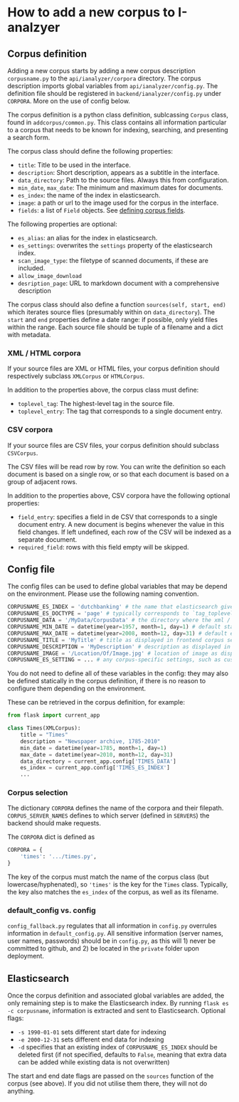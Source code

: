 # How to add a new corpus to I-analzyer

## Corpus definition
Adding a new corpus starts by adding a new corpus description `corpusname.py` to the `api/ianalyzer/corpora` directory. The corpus description imports global variables from `api/ianalyzer/config.py`. The definition file should be registered in `backend/ianalyzer/config.py` under `CORPORA`. More on the use of config below.

The corpus definition is a python class definition, sublcassing `Corpus` class, found in `addcorpus/common.py`. This class contains all information particular to a corpus that needs to be known for indexing, searching, and presenting a search form.

The corpus class should define the following properties:

- `title`: Title to be used in the interface.
- `description`: Short description, appears as a subtitle in the interface.
- `data_directory`: Path to the source files. Always this from configuration. 
- `min_date`, `max_date`: The minimum and maximum dates for documents.
- `es_index`: the name of the index in elasticsearch.
- `image`: a path or url to the image used for the corpus in the interface.
- `fields`: a list of `Field` objects. See [defining corpus fields](./Defining-corpus-fields.md).

The following properties are optional:
- `es_alias`: an alias for the index in elasticsearch.
- `es_settings`: overwrites the `settings` property of the elasticsearch index.
- `scan_image_type`: the filetype of scanned documents, if these are included.
- `allow_image_download`
- `desription_page`: URL to markdown document with a comprehensive description

The corpus class should also define a function `sources(self, start, end)` which iterates source flies (presumably within on `data_directory`). The `start` and `end` properties define a date range: if possible, only yield files within the range. Each source file should be tuple of a filename and a dict with metadata.

### XML / HTML corpora

If your source files are XML or HTML files, your corpus definition should respectively subclass `XMLCorpus` or `HTMLCorpus`.

In addition to the properties above, the corpus class must define:
- `toplevel_tag`: The highest-level tag in the source file.
- `toplevel_entry`: The tag that corresponds to a single document entry.

### CSV corpora
If your source files are CSV files, your corpus definition should subclass `CSVCorpus`.

The CSV files will be read row by row. You can write the definition so each document is based on a single row, or so that each document is based on a group of adjacent rows.

In addition to the properties above, CSV corpora have the following optional properties:
- `field_entry`: specifies a field in de CSV that corresponds to a single document entry. A new document is begins whenever the value in this field changes. If left undefined, each row of the CSV will be indexed as a separate document.
- `required_field`: rows with this field empty will be skipped.

## Config file
The config files can be used to define global variables that may be depend on the environment. Please use the following naming convention.

```python
CORPUSNAME_ES_INDEX = 'dutchbanking' # the name that elasticsearch gives to the index
CORPUSNAME_ES_DOCTYPE = 'page' # typically corresponds to `tag_toplevel` in the corpus definition
CORPUSNAME_DATA = '/MyData/CorpusData' # the directory where the xml / html or other files are located
CORPUSNAME_MIN_DATE = datetime(year=1957, month=1, day=1) # default start date of indexing
CORPUSNAME_MAX_DATE = datetime(year=2008, month=12, day=31) # default end date of indexing
CORPUSNAME_TITLE = 'MyTitle' # title as displayed in frontend corpus selection menu
CORPUSNAME_DESCRIPTION = 'MyDescription' # description as displayed in corpus selection menu
CORPUSNAME_IMAGE = '/Location/Of/Image.jpg' # location of image as displayed in corpus selection menu
CORPUSNAME_ES_SETTING = ... # any corpus-specific settings, such as custom analyzers
```

You do not need to define all of these variables in the config: they may also be defined statically in the corpus definition, if there is no reason to configure them depending on the environment.

These can be retrieved in the corpus definition, for example:

```python
from flask import current_app

class Times(XMLCorpus):
    title = "Times"
    description = "Newspaper archive, 1785-2010"
    min_date = datetime(year=1785, month=1, day=1)
    max_date = datetime(year=2010, month=12, day=31)
    data_directory = current_app.config['TIMES_DATA']
    es_index = current_app.config['TIMES_ES_INDEX']
    ...
```

### Corpus selection

The dictionary `CORPORA` defines the name of the corpora and their filepath. `CORPUS_SERVER_NAMES` defines to which server (defined in `SERVERS`) the backend should make requests.

The `CORPORA` dict is defined as

```python
CORPORA = {
    'times': '.../times.py',
}
```

The key of the corpus must match the name of the corpus class (but lowercase/hyphenated), so `'times'` is the key for the `Times` class. Typically, the key also matches the `es_index` of the corpus, as well as its filename.  

### default_config vs. config
`config_fallback.py` regulates that all information in `config.py` overrules information in `default_config.py`. All sensitive information (server names, user names, passwords) should be in `config.py`, as this will 1) never be committed to github, and 2) be located in the `private` folder upon deployment. 

## Elasticsearch
Once the corpus definition and associated global variables are added, the only remaining step is to make the Elasticsearch index. By running `flask es -c corpusname`, information is extracted and sent to Elasticsearch. 
Optional flags:
- `-s 1990-01-01` sets different start date for indexing
- `-e 2000-12-31` sets different end data for indexing
- `-d` specifies that an existing index of `CORPUSNAME_ES_INDEX` should be deleted first (if not specified, defaults to `False`, meaning that extra data can be added while existing data is not overwritten)

The start and end date flags are passed on the `sources` function of the corpus (see above). If you did not utilise them there, they will not do anything.
